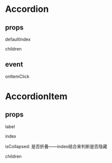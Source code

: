 # Accordion

## props

defaultIndex

children

## event

onItemClick
# AccordionItem

## props

label

index

isCollapsed: 是否折叠——index结合来判断是否隐藏

children